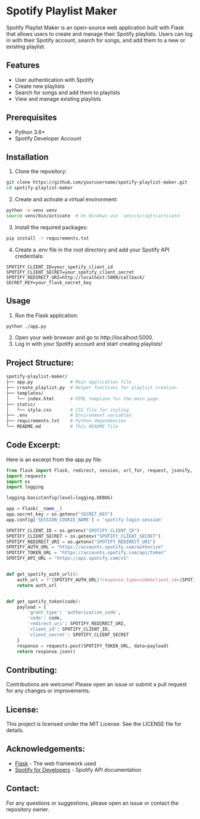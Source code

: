 # Spotify Playlist Maker

Spotify Playlist Maker is an open-source web application built with Flask that allows users to create and manage their Spotify playlists. Users can log in with their Spotify account, search for songs, and add them to a new or existing playlist.

## Features

- User authentication with Spotify
- Create new playlists
- Search for songs and add them to playlists
- View and manage existing playlists

## Prerequisites

- Python 3.6+
- Spotify Developer Account

## Installation

1. Clone the repository:

```bash
git clone https://github.com/yourusername/spotify-playlist-maker.git
cd spotify-playlist-maker
```
2. Create and activate a virtual environment:

```bash
python -m venv venv
source venv/bin/activate  # On Windows use `venv\Scripts\activate`
```

3. Install the required packages:

```bash
pip install -r requirements.txt
```

4. Create a .env file in the root directory and add your Spotify API credentials:

```env
SPOTIFY_CLIENT_ID=your_spotify_client_id
SPOTIFY_CLIENT_SECRET=your_spotify_client_secret
SPOTIFY_REDIRECT_URI=http://localhost:5000/callback/
SECRET_KEY=your_flask_secret_key
```

## Usage

1. Run the Flask application:

```bash
python ./app.py
```

2. Open your web browser and go to http://localhost:5000.
3. Log in with your Spotify account and start creating playlists!

## Project Structure:

```bash
spotify-playlist-maker/
├── app.py              # Main application file
├── create_playlist.py  # Helper functions for playlist creation
├── templates/
│   └── index.html      # HTML template for the main page
├── static/
│   └── style.css       # CSS file for styling
├── .env                # Environment variables
├── requirements.txt    # Python dependencies
└── README.md           # This README file
```

## Code Excerpt:

Here is an excerpt from the app.py file:

```python
from flask import Flask, redirect, session, url_for, request, jsonify, render_template
import requests
import os
import logging

logging.basicConfig(level=logging.DEBUG)

app = Flask(__name__)
app.secret_key = os.getenv("SECRET_KEY")
app.config['SESSION_COOKIE_NAME'] = 'spotify-login-session'

SPOTIFY_CLIENT_ID = os.getenv("SPOTIFY_CLIENT_ID")
SPOTIFY_CLIENT_SECRET = os.getenv("SPOTIFY_CLIENT_SECRET")
SPOTIFY_REDIRECT_URI = os.getenv("SPOTIFY_REDIRECT_URI")
SPOTIFY_AUTH_URL = "https://accounts.spotify.com/authorize"
SPOTIFY_TOKEN_URL = "https://accounts.spotify.com/api/token"
SPOTIFY_API_URL = "https://api.spotify.com/v1"


def get_spotify_auth_url():
    auth_url = f"{SPOTIFY_AUTH_URL}?response_type=code&client_id={SPOTIFY_CLIENT_ID}&redirect_uri={SPOTIFY_REDIRECT_URI}&scope=playlist-modify-private"
    return auth_url


def get_spotify_token(code):
    payload = {
        'grant_type': 'authorization_code',
        'code': code,
        'redirect_uri': SPOTIFY_REDIRECT_URI,
        'client_id': SPOTIFY_CLIENT_ID,
        'client_secret': SPOTIFY_CLIENT_SECRET
    }
    response = requests.post(SPOTIFY_TOKEN_URL, data=payload)
    return response.json()
```

## Contributing:
Contributions are welcome! Please open an issue or submit a pull request for any changes or improvements.

## License:
This project is licensed under the MIT License. See the LICENSE file for details.

## Acknowledgements:
- [Flask](https://flask.palletsprojects.com/) - The web framework used
- [Spotify for Developers](https://developer.spotify.com/) - Spotify API documentation

## Contact:
For any questions or suggestions, please open an issue or contact the repository owner.
